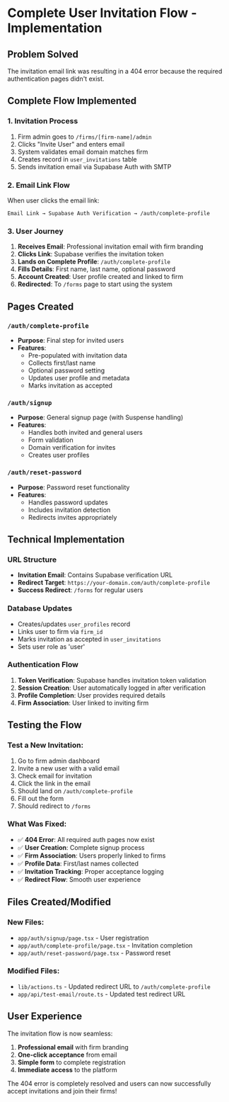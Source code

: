 # Complete User Invitation Flow - Implementation

## Problem Solved
The invitation email link was resulting in a 404 error because the required authentication pages didn't exist.

## Complete Flow Implemented

### 1. **Invitation Process**
1. Firm admin goes to `/firms/[firm-name]/admin`
2. Clicks "Invite User" and enters email
3. System validates email domain matches firm
4. Creates record in `user_invitations` table
5. Sends invitation email via Supabase Auth with SMTP

### 2. **Email Link Flow**
When user clicks the email link:
```
Email Link → Supabase Auth Verification → /auth/complete-profile
```

### 3. **User Journey**
1. **Receives Email**: Professional invitation email with firm branding
2. **Clicks Link**: Supabase verifies the invitation token
3. **Lands on Complete Profile**: `/auth/complete-profile`
4. **Fills Details**: First name, last name, optional password
5. **Account Created**: User profile created and linked to firm
6. **Redirected**: To `/forms` page to start using the system

## Pages Created

### `/auth/complete-profile`
- **Purpose**: Final step for invited users
- **Features**: 
  - Pre-populated with invitation data
  - Collects first/last name
  - Optional password setting
  - Updates user profile and metadata
  - Marks invitation as accepted

### `/auth/signup` 
- **Purpose**: General signup page (with Suspense handling)
- **Features**:
  - Handles both invited and general users
  - Form validation
  - Domain verification for invites
  - Creates user profiles

### `/auth/reset-password`
- **Purpose**: Password reset functionality
- **Features**:
  - Handles password updates
  - Includes invitation detection
  - Redirects invites appropriately

## Technical Implementation

### URL Structure
- **Invitation Email**: Contains Supabase verification URL
- **Redirect Target**: `https://your-domain.com/auth/complete-profile`
- **Success Redirect**: `/forms` for regular users

### Database Updates
- Creates/updates `user_profiles` record
- Links user to firm via `firm_id`
- Marks invitation as accepted in `user_invitations`
- Sets user role as 'user'

### Authentication Flow
1. **Token Verification**: Supabase handles invitation token validation
2. **Session Creation**: User automatically logged in after verification
3. **Profile Completion**: User provides required details
4. **Firm Association**: User linked to inviting firm

## Testing the Flow

### Test a New Invitation:
1. Go to firm admin dashboard
2. Invite a new user with a valid email
3. Check email for invitation
4. Click the link in the email
5. Should land on `/auth/complete-profile`
6. Fill out the form
7. Should redirect to `/forms`

### What Was Fixed:
- ✅ **404 Error**: All required auth pages now exist
- ✅ **User Creation**: Complete signup process
- ✅ **Firm Association**: Users properly linked to firms
- ✅ **Profile Data**: First/last names collected
- ✅ **Invitation Tracking**: Proper acceptance logging
- ✅ **Redirect Flow**: Smooth user experience

## Files Created/Modified

### New Files:
- `app/auth/signup/page.tsx` - User registration
- `app/auth/complete-profile/page.tsx` - Invitation completion
- `app/auth/reset-password/page.tsx` - Password reset

### Modified Files:
- `lib/actions.ts` - Updated redirect URL to `/auth/complete-profile`
- `app/api/test-email/route.ts` - Updated test redirect URL

## User Experience
The invitation flow is now seamless:
1. **Professional email** with firm branding
2. **One-click acceptance** from email
3. **Simple form** to complete registration
4. **Immediate access** to the platform

The 404 error is completely resolved and users can now successfully accept invitations and join their firms!